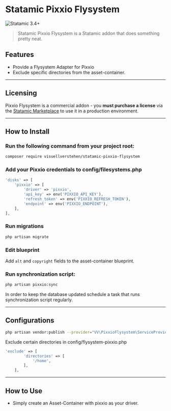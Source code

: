 # Statamic Pixxio Flysystem 

![Statamic 3.4+](https://img.shields.io/badge/Statamic-3.4+-FF269E?style=for-the-badge&link=https://statamic.com)

> Statamic Pixxio Flysystem is a Statamic addon that does something pretty neat.

## Features
- Provide a Flysystem Adapter for Pixxio
- Exclude specific directories from the asset-container.

---
## Licensing

Pixxio Flysystem is a commercial addon - you **must purchase a license** via the [Statamic Marketplace](https://statamic.com/addons/visuellverstehen/pixxio-flysystem) to use it in a production environment.

---

## How to Install

### Run the following command from your project root:

``` bash
composer require visuellverstehen/statamic-pixxio-flysystem
```

### Add your Pixxio credentials to config/filesystems.php

``` php
'disks' => [
    'pixxio' => [
        'driver' => 'pixxio',
        'api_key' => env('PIXXIO_API_KEY'),
        'refresh_token' => env('PIXXIO_REFRESH_TOKEN'),
        'endpoint' => env('PIXXIO_ENDPOINT'),
    ],
],
```

### Run migrations

``` bash
php artisan migrate
```

### Edit blueprint

Add `alt` and `copyright` fields to the asset-container blueprint.

### Run synchronization script:

``` bash
php artisan pixxio:sync
```

In order to keep the database updated schedule a task that runs synchronization script regularly.

---
## Configurations

``` bash
php artisan vendor:publish --provider="VV\PixxioFlysystem\ServiceProvider" --tag="flysystem-pixxio-config"
```

Exclude certain directories in config/flysystem-pixxio.php

``` php
'exclude' => [
        'directories' => [
            '/home',
        ],
    ],
```

---
## How to Use

- Simply create an Asset-Container with pixxio as your driver.

